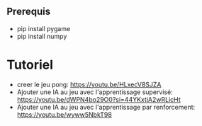 ## Prerequis
- pip install pygame
- pip install numpy

# Tutoriel
- creer le jeu pong: https://youtu.be/HLxecV8SJZA
- Ajouter une IA au jeu avec l'apprentissage supervisé: https://youtu.be/dWPN4bo29O0?si=44YKxtjA2wRLicHt
- Ajouter une IA au jeu avec l'apprentissage par renforcement: https://youtu.be/wyww5NbkT98
